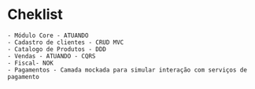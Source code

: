 # Cheklist
	- Módulo Core - ATUANDO
	- Cadastro de clientes - CRUD MVC
	- Catalogo de Produtos - DDD
	- Vendas - ATUANDO - CQRS
	- Fiscal- NOK
	- Pagamentos - Camada mockada para simular interação com serviços de pagamento
